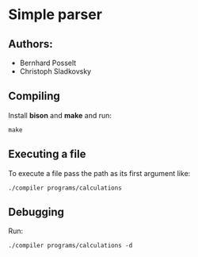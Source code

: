 # Simple parser

## Authors:

* Bernhard Posselt
* Christoph Sladkovsky

## Compiling
Install **bison** and **make** and run:

    make

## Executing a file
To execute a file pass the path as its first argument like:

    ./compiler programs/calculations

## Debugging

Run:

    ./compiler programs/calculations -d